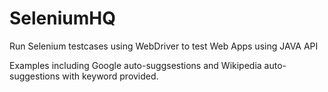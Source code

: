 # SeleniumHQ

Run Selenium testcases using WebDriver to test Web Apps using JAVA API

Examples including Google auto-suggsestions and Wikipedia auto-suggestions with keyword provided.
